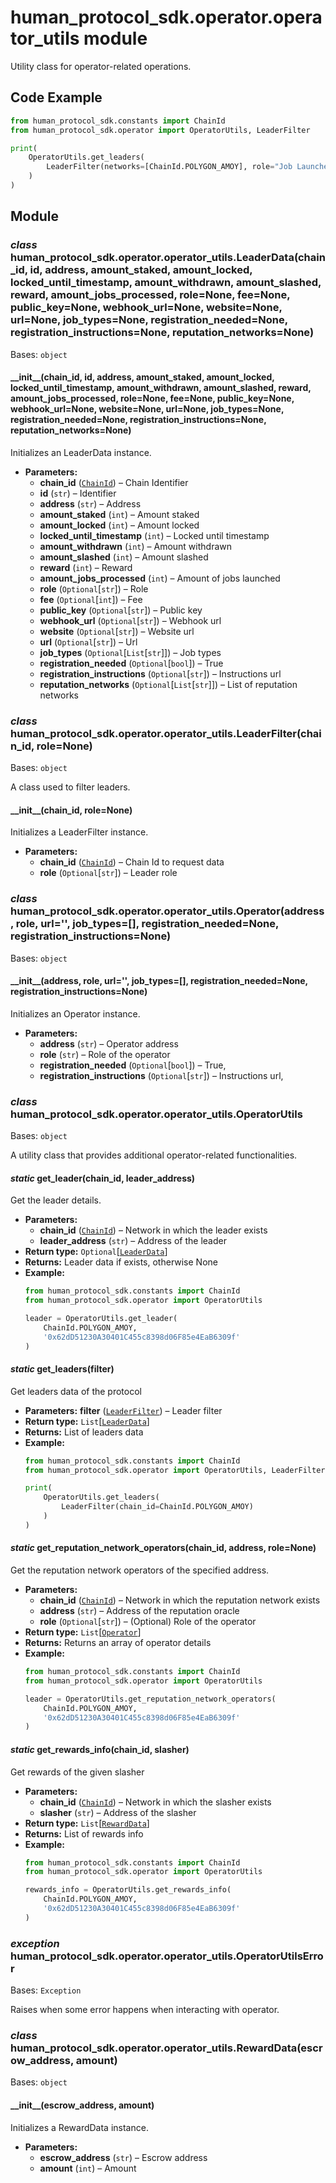 # human_protocol_sdk.operator.operator_utils module

Utility class for operator-related operations.

## Code Example

```python
from human_protocol_sdk.constants import ChainId
from human_protocol_sdk.operator import OperatorUtils, LeaderFilter

print(
    OperatorUtils.get_leaders(
        LeaderFilter(networks=[ChainId.POLYGON_AMOY], role="Job Launcher")
    )
)
```

## Module

### *class* human_protocol_sdk.operator.operator_utils.LeaderData(chain_id, id, address, amount_staked, amount_locked, locked_until_timestamp, amount_withdrawn, amount_slashed, reward, amount_jobs_processed, role=None, fee=None, public_key=None, webhook_url=None, website=None, url=None, job_types=None, registration_needed=None, registration_instructions=None, reputation_networks=None)

Bases: `object`

#### \_\_init_\_(chain_id, id, address, amount_staked, amount_locked, locked_until_timestamp, amount_withdrawn, amount_slashed, reward, amount_jobs_processed, role=None, fee=None, public_key=None, webhook_url=None, website=None, url=None, job_types=None, registration_needed=None, registration_instructions=None, reputation_networks=None)

Initializes an LeaderData instance.

* **Parameters:**
  * **chain_id** ([`ChainId`](human_protocol_sdk.constants.md#human_protocol_sdk.constants.ChainId)) – Chain Identifier
  * **id** (`str`) – Identifier
  * **address** (`str`) – Address
  * **amount_staked** (`int`) – Amount staked
  * **amount_locked** (`int`) – Amount locked
  * **locked_until_timestamp** (`int`) – Locked until timestamp
  * **amount_withdrawn** (`int`) – Amount withdrawn
  * **amount_slashed** (`int`) – Amount slashed
  * **reward** (`int`) – Reward
  * **amount_jobs_processed** (`int`) – Amount of jobs launched
  * **role** (`Optional`[`str`]) – Role
  * **fee** (`Optional`[`int`]) – Fee
  * **public_key** (`Optional`[`str`]) – Public key
  * **webhook_url** (`Optional`[`str`]) – Webhook url
  * **website** (`Optional`[`str`]) – Website url
  * **url** (`Optional`[`str`]) – Url
  * **job_types** (`Optional`[`List`[`str`]]) – Job types
  * **registration_needed** (`Optional`[`bool`]) – True
  * **registration_instructions** (`Optional`[`str`]) – Instructions url
  * **reputation_networks** (`Optional`[`List`[`str`]]) – List of reputation networks

### *class* human_protocol_sdk.operator.operator_utils.LeaderFilter(chain_id, role=None)

Bases: `object`

A class used to filter leaders.

#### \_\_init_\_(chain_id, role=None)

Initializes a LeaderFilter instance.

* **Parameters:**
  * **chain_id** ([`ChainId`](human_protocol_sdk.constants.md#human_protocol_sdk.constants.ChainId)) – Chain Id to request data
  * **role** (`Optional`[`str`]) – Leader role

### *class* human_protocol_sdk.operator.operator_utils.Operator(address, role, url='', job_types=[], registration_needed=None, registration_instructions=None)

Bases: `object`

#### \_\_init_\_(address, role, url='', job_types=[], registration_needed=None, registration_instructions=None)

Initializes an Operator instance.

* **Parameters:**
  * **address** (`str`) – Operator address
  * **role** (`str`) – Role of the operator
  * **registration_needed** (`Optional`[`bool`]) – True,
  * **registration_instructions** (`Optional`[`str`]) – Instructions url,

### *class* human_protocol_sdk.operator.operator_utils.OperatorUtils

Bases: `object`

A utility class that provides additional operator-related functionalities.

#### *static* get_leader(chain_id, leader_address)

Get the leader details.

* **Parameters:**
  * **chain_id** ([`ChainId`](human_protocol_sdk.constants.md#human_protocol_sdk.constants.ChainId)) – Network in which the leader exists
  * **leader_address** (`str`) – Address of the leader
* **Return type:**
  `Optional`[[`LeaderData`](#human_protocol_sdk.operator.operator_utils.LeaderData)]
* **Returns:**
  Leader data if exists, otherwise None
* **Example:**
  ```python
  from human_protocol_sdk.constants import ChainId
  from human_protocol_sdk.operator import OperatorUtils

  leader = OperatorUtils.get_leader(
      ChainId.POLYGON_AMOY,
      '0x62dD51230A30401C455c8398d06F85e4EaB6309f'
  )
  ```

#### *static* get_leaders(filter)

Get leaders data of the protocol

* **Parameters:**
  **filter** ([`LeaderFilter`](#human_protocol_sdk.operator.operator_utils.LeaderFilter)) – Leader filter
* **Return type:**
  `List`[[`LeaderData`](#human_protocol_sdk.operator.operator_utils.LeaderData)]
* **Returns:**
  List of leaders data
* **Example:**
  ```python
  from human_protocol_sdk.constants import ChainId
  from human_protocol_sdk.operator import OperatorUtils, LeaderFilter

  print(
      OperatorUtils.get_leaders(
          LeaderFilter(chain_id=ChainId.POLYGON_AMOY)
      )
  )
  ```

#### *static* get_reputation_network_operators(chain_id, address, role=None)

Get the reputation network operators of the specified address.

* **Parameters:**
  * **chain_id** ([`ChainId`](human_protocol_sdk.constants.md#human_protocol_sdk.constants.ChainId)) – Network in which the reputation network exists
  * **address** (`str`) – Address of the reputation oracle
  * **role** (`Optional`[`str`]) – (Optional) Role of the operator
* **Return type:**
  `List`[[`Operator`](#human_protocol_sdk.operator.operator_utils.Operator)]
* **Returns:**
  Returns an array of operator details
* **Example:**
  ```python
  from human_protocol_sdk.constants import ChainId
  from human_protocol_sdk.operator import OperatorUtils

  leader = OperatorUtils.get_reputation_network_operators(
      ChainId.POLYGON_AMOY,
      '0x62dD51230A30401C455c8398d06F85e4EaB6309f'
  )
  ```

#### *static* get_rewards_info(chain_id, slasher)

Get rewards of the given slasher

* **Parameters:**
  * **chain_id** ([`ChainId`](human_protocol_sdk.constants.md#human_protocol_sdk.constants.ChainId)) – Network in which the slasher exists
  * **slasher** (`str`) – Address of the slasher
* **Return type:**
  `List`[[`RewardData`](#human_protocol_sdk.operator.operator_utils.RewardData)]
* **Returns:**
  List of rewards info
* **Example:**
  ```python
  from human_protocol_sdk.constants import ChainId
  from human_protocol_sdk.operator import OperatorUtils

  rewards_info = OperatorUtils.get_rewards_info(
      ChainId.POLYGON_AMOY,
      '0x62dD51230A30401C455c8398d06F85e4EaB6309f'
  )
  ```

### *exception* human_protocol_sdk.operator.operator_utils.OperatorUtilsError

Bases: `Exception`

Raises when some error happens when interacting with operator.

### *class* human_protocol_sdk.operator.operator_utils.RewardData(escrow_address, amount)

Bases: `object`

#### \_\_init_\_(escrow_address, amount)

Initializes a RewardData instance.

* **Parameters:**
  * **escrow_address** (`str`) – Escrow address
  * **amount** (`int`) – Amount
